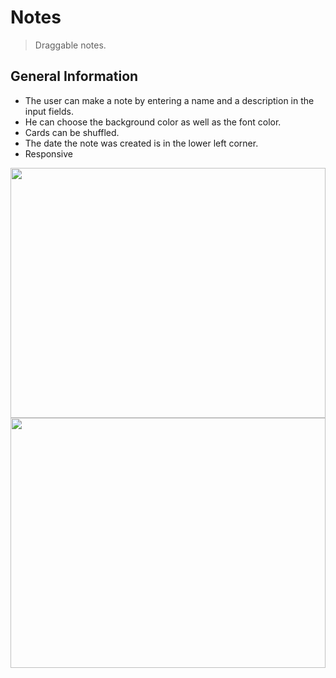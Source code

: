 # Notes
> Draggable notes.


## General Information
- The user can make a note by entering a name and a description in the input fields.
- He can choose the background color as well as the font color.
- Cards can be shuffled.
- The date the note was created is in the lower left corner.
- Responsive

<img src="https://user-images.githubusercontent.com/106910358/218322489-e5d8bcb6-be6f-47c2-81de-8fe20feb74d0.png" width="100%" height="400" />
<img src="https://user-images.githubusercontent.com/106910358/218322481-c0df3840-2d06-4215-b3d5-a5bc607570c1.png" width="100%" height="400" />

